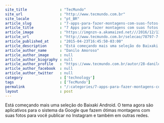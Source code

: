 ```yaml
---
site_title               : "TecMundo"
site_url                 : "http://www.tecmundo.com.br"
site_locale              : "pt_BR"
article_slug             : "7-apps-para-fazer-montagens-com-suas-fotos-para-o-instagram-video"
article_title            : "7 Apps para fazer montagens com suas fotos para o Instagram [vídeo]"
article_image            : "https://imgnzn-a.akamaized.net///2016/12/13/13131737163410-t1200x480.jpg"
article_url              : "http://www.tecmundo.com.br/selecao/78797-7-apps-substituir-layout-from-instagram-android-video.htm"
article_published_at     : "2015-04-23T16:45:50-03:00"
article_description      : "Está começando mais uma seleção do Baixaki Android. O tema agora são aplicativos para o sistema da Google que fazem ótimas montagens com suas fotos para você publicar no Instagram e também em outras redes."
article_author_name      : "Danilo Amoroso"
article_author_image     : null
article_author_biography : null
article_author_profile   : "https://www.tecmundo.com.br/autor/28-danilo-amoroso/"
article_author_facebook  : null
article_author_twitter   : null
category                 : ['technology']
tags                     : ['TecMundo']
permalink                : "/:categories/7-apps-para-fazer-montagens-com-suas-fotos-para-o-instagram-video/"
layout                   : post
---
```


Está começando mais uma seleção do Baixaki Android. O tema agora são aplicativos para o sistema da Google que fazem ótimas montagens com suas fotos para você publicar no Instagram e também em outras redes.
